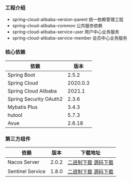 ### 工程介绍
- spring-cloud-alibaba-version-parent 统一依赖管理工程
- spring-cloud-alibaba-common 公共服务依赖
- spring-cloud-alibaba-service-user 用户中心业务服务
- spring-cloud-alibaba-service-member 会员中心业务服务

### 核心依赖

| 依赖                   | 版本     |
| ---------------------- | -------- |
| Spring Boot            | 2.5.2    |
| Spring Cloud           | 2020.0.3 |
| Spring Cloud Alibaba   | 2021.1   |
| Spring Security OAuth2 | 2.3.6    |
| Mybatis Plus           | 3.4.3    |
| hutool                 | 5.7.3    |
| Avue                   | 2.6.18   |

### 第三方组件

| 依赖                   | 版本          | 下载地址      |
| ---------------------- | ------------- | ---------------------- |
| Nacos Server            | 2.0.2 | [二进制下载](https://github.com/alibaba/nacos/releases/download/2.0.2/nacos-server-2.0.2.zip) [源码下载](https://github.com/alibaba/nacos/archive/refs/tags/2.0.2.zip) |
| Sentinel Service | 1.8.0 | [二进制下载](https://github.com/alibaba/Sentinel/releases/download/1.8.2/sentinel-dashboard-1.8.2.jar) [源码下载](https://github.com/alibaba/Sentinel/archive/refs/tags/1.8.2.zip) |
